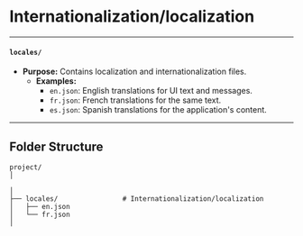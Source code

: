 # Internationalization/localization

* * *

#### **`locales/`**

- **Purpose:** Contains localization and internationalization files.
    - **Examples:**
        - `en.json`: English translations for UI text and messages.
        - `fr.json`: French translations for the same text.
        - `es.json`: Spanish translations for the application's content.

* * *


## Folder Structure

```
project/
│

│
├── locales/                # Internationalization/localization
│   ├── en.json
│   └── fr.json
│
```